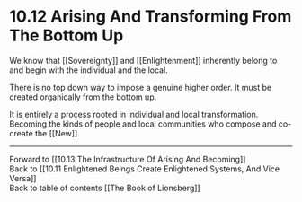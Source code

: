 # 10.12 Arising And Transforming From The Bottom Up

We know that [[Sovereignty]] and [[Enlightenment]] inherently belong to and begin with the individual and the local.

There is no top down way to impose a genuine higher order. It must be created organically from the bottom up. 

It is entirely a process rooted in individual and local transformation. Becoming the kinds of people and local communities who compose and co-create the [[New]]. 

___

Forward to [[10.13 The Infrastructure Of Arising And Becoming]]                 
Back to [[10.11 Enlightened Beings Create Enlightened Systems, And Vice Versa]]                      
Back to table of contents [[The Book of Lionsberg]]  

